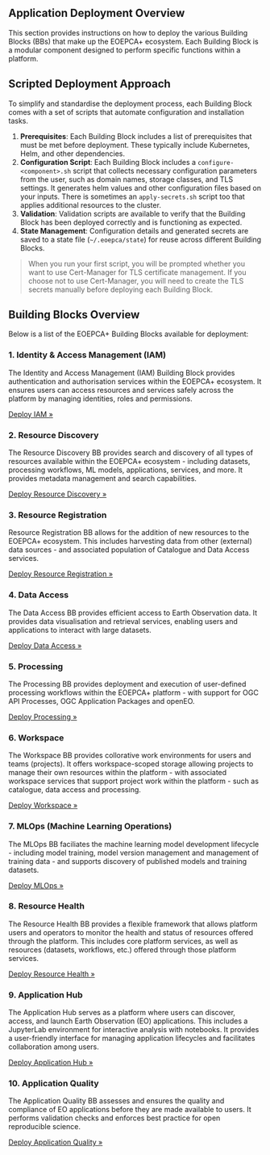 
## Application Deployment Overview

This section provides instructions on how to deploy the various Building Blocks (BBs) that make up the EOEPCA+ ecosystem. Each Building Block is a modular component designed to perform specific functions within a platform.

## Scripted Deployment Approach

To simplify and standardise the deployment process, each Building Block comes with a set of scripts that automate configuration and installation tasks. 

1. **Prerequisites**: Each Building Block includes a list of prerequisites that must be met before deployment. These typically include Kubernetes, Helm, and other dependencies.
2.	**Configuration Script**: Each Building Block includes a `configure-<component>.sh` script that collects necessary configuration parameters from the user, such as domain names, storage classes, and TLS settings. It generates helm values and other configuration files based on your inputs. There is sometimes an `apply-secrets.sh` script too that applies additional resources to the cluster.
3.	**Validation**: Validation scripts are available to verify that the Building Block has been deployed correctly and is functioning as expected.
4.	**State Management**: Configuration details and generated secrets are saved to a state file (`~/.eoepca/state`) for reuse across different Building Blocks.

> When you run your first script, you will be prompted whether you want to use Cert-Manager for TLS certificate management. If you choose not to use Cert-Manager, you will need to create the TLS secrets manually before deploying each Building Block. 

## Building Blocks Overview

Below is a list of the EOEPCA+ Building Blocks available for deployment:

### 1. Identity & Access Management (IAM)

The Identity and Access Management (IAM) Building Block provides authentication and authorisation services within the EOEPCA+ ecosystem. It ensures users can access resources and services safely across the platform by managing identities, roles and permissions.

[Deploy IAM »](iam.md)

### 2. Resource Discovery

The Resource Discovery BB provides search and discovery of all types of resources available within the EOEPCA+ ecosystem - including datasets, processing workflows, ML models, applications, services, and more. It provides metadata management and search capabilities.

[Deploy Resource Discovery »](resource-discovery.md)

### 3. Resource Registration

Resource Registration BB allows for the addition of new resources to the EOEPCA+ ecosystem. This includes harvesting data from other (external) data sources - and associated population of Catalogue and Data Access services.

[Deploy Resource Registration »](resource-registration.md)

### 4. Data Access

The Data Access BB provides efficient access to Earth Observation data. It provides data visualisation and retrieval services, enabling users and applications to interact with large datasets.

[Deploy Data Access »](data-access.md)

### 5. Processing

The Processing BB provides deployment and execution of user-defined processing workflows within the EOEPCA+ platform - with support for OGC API Processes, OGC Application Packages and openEO.

[Deploy Processing »](processing.md)

### 6. Workspace

The Workspace BB provides collorative work environments for users and teams (projects). It offers workspace-scoped storage allowing projects to manage their own resources within the platform - with associated workspace services that support project work within the platform - such as catalogue, data access and processing.

[Deploy Workspace »](workspace.md)

### 7. MLOps (Machine Learning Operations)

The MLOps BB faciliates the machine learning model development lifecycle - including model training, model version management and management of training data - and supports discovery of published models and training datasets.

[Deploy MLOps »](mlops.md)

### 8. Resource Health

The Resource Health BB provides a flexible framework that allows platform users and operators to monitor the health and status of resources offered through the platform. This includes core platform services, as well as resources (datasets, workflows, etc.) offered through those platform services.

[Deploy Resource Health »](resource-health.md)

### 9. Application Hub

The Application Hub serves as a platform where users can discover, access, and launch Earth Observation (EO) applications. This includes a JupyterLab environment for interactive analysis with notebooks. It provides a user-friendly interface for managing application lifecycles and facilitates collaboration among users.

[Deploy Application Hub »](application-hub.md)

### 10. Application Quality

The Application Quality BB assesses and ensures the quality and compliance of EO applications before they are made available to users. It performs validation checks and enforces best practice for open reproducible science.

[Deploy Application Quality »](application-quality.md)

